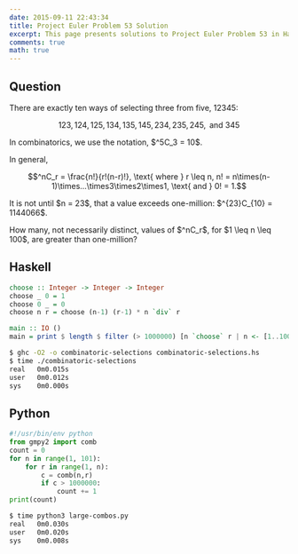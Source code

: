 ```yaml
---
date: 2015-09-11 22:43:34
title: Project Euler Problem 53 Solution
excerpt: This page presents solutions to Project Euler Problem 53 in Haskell and Python.
comments: true
math: true
---
```



## Question

<p>
There are exactly ten ways of selecting three from five, 12345:
</p>

$$123, 124, 125, 134, 135, 145, 234, 235, 245, \text{ and } 345$$

<p>
In combinatorics, we use the notation, $^5C_3 = 10$.
</p>

<p>
In general,
</p>

$$^nC_r = \frac{n!}{r!(n-r)!}, \text{ where } r \leq n, n! = n\times(n-1)\times...\times3\times2\times1, \text{ and } 0! = 1.$$

<p>
It is not until $n = 23$, that a value exceeds one-million: $^{23}C_{10} = 1144066$.
</p>

<p>
How many, not necessarily distinct, values of  $^nC_r$, for $1 \leq n \leq 100$, are greater than one-million?
</p>







## Haskell

```haskell
choose :: Integer -> Integer -> Integer
choose _ 0 = 1
choose 0 _ = 0
choose n r = choose (n-1) (r-1) * n `div` r

main :: IO ()
main = print $ length $ filter (> 1000000) [n `choose` r | n <- [1..100], r <- [1..n]]
```


```bash
$ ghc -O2 -o combinatoric-selections combinatoric-selections.hs
$ time ./combinatoric-selections
real   0m0.015s
user   0m0.012s
sys    0m0.000s
```



## Python

```python
#!/usr/bin/env python
from gmpy2 import comb
count = 0
for n in range(1, 101):
    for r in range(1, n):
        c = comb(n,r)
        if c > 1000000:
            count += 1
print(count)
```


```bash
$ time python3 large-combos.py
real   0m0.030s
user   0m0.020s
sys    0m0.008s
```


